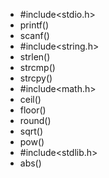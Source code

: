- #include<stdio.h>
- printf()
- scanf()
- #include<string.h>
- strlen()
- strcmp()
- strcpy()
- #include<math.h>
- ceil()
- floor()
- round()
- sqrt()
- pow()
- #include<stdlib.h>
- abs()